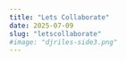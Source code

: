 ```yaml
---
title: "Lets Collaborate"
date: 2025-07-09
slug: "letscollaborate"
#image: "djriles-side3.png"
---
```


